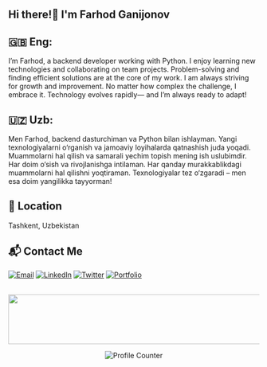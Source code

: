 ## Hi there!👋  I'm Farhod Ganijonov


## 🇬🇧 Eng:
I’m Farhod, a backend developer working with Python. I enjoy learning new technologies and collaborating on team projects. Problem-solving and finding efficient solutions are at the core of my work. I am always striving for growth and improvement. No matter how complex the challenge, I embrace it. Technology evolves rapidly— and I’m always ready to adapt!


## 🇺🇿 Uzb:
Men Farhod, backend dasturchiman va Python bilan ishlayman. Yangi texnologiyalarni o‘rganish va jamoaviy loyihalarda qatnashish juda yoqadi. Muammolarni hal qilish va samarali yechim topish mening ish uslubimdir. Har doim o‘sish va rivojlanishga intilaman. Har qanday murakkablikdagi muammolarni hal qilishni yoqtiraman. Texnologiyalar tez o‘zgaradi – men esa doim yangilikka tayyorman!



<h2>📍 Location</h2>
<p>Tashkent, Uzbekistan</p>

<h2>📬 Contact Me</h2>
<p>
  <a href="mailto:youremail@example.com"><img src="https://img.shields.io/badge/Email-D14836?style=for-the-badge&logo=gmail&logoColor=white" alt="Email"></a>  
  <a href="https://linkedin.com/in/yourprofile"><img src="https://img.shields.io/badge/LinkedIn-0077B5?style=for-the-badge&logo=linkedin&logoColor=white" alt="LinkedIn"></a>  
  <a href="https://twitter.com/yourusername"><img src="https://img.shields.io/badge/Twitter-1DA1F2?style=for-the-badge&logo=twitter&logoColor=white" alt="Twitter"></a>  
  <a href="https://yourwebsite.com"><img src="https://img.shields.io/badge/Portfolio-000000?style=for-the-badge&logo=codepen&logoColor=white" alt="Portfolio"></a>  
</p>

<!--
**FarhodGanijonov/FarhodGanijonov** is a ✨ _special_ ✨ repository because its `README.md` (this file) appears on your GitHub profile.

Here are some ideas to get you started:

- 🔭 I’m currently working on ...
- 🌱 I’m currently learning ...
- 👯 I’m looking to collaborate on ...
- 🤔 I’m looking for help with ...
- 💬 Ask me about ...
- 📫 How to reach me: ...
- 😄 Pronouns: ...
- ⚡ Fun fact: ...
-->
<p align="center">
  <img src="https://media0.giphy.com/media/v1.Y2lkPTc5MGI3NjExMXIxcDFybzYxNHNrYjU1d2hkcTJtM3Iya2VrZzhodzZ4c3Rwc3Y3NiZlcD12MV9pbnRlcm5hbF9naWZfYnlfaWQmY3Q9Zw/sULKEgDMX8LcI/200.webp" alt="Matrix Code" width="1200" height="100">
</p>



<p align="center">
  <img src="https://profile-counter.glitch.me/_blocage/count.svg" alt="Profile Counter">
</p>
